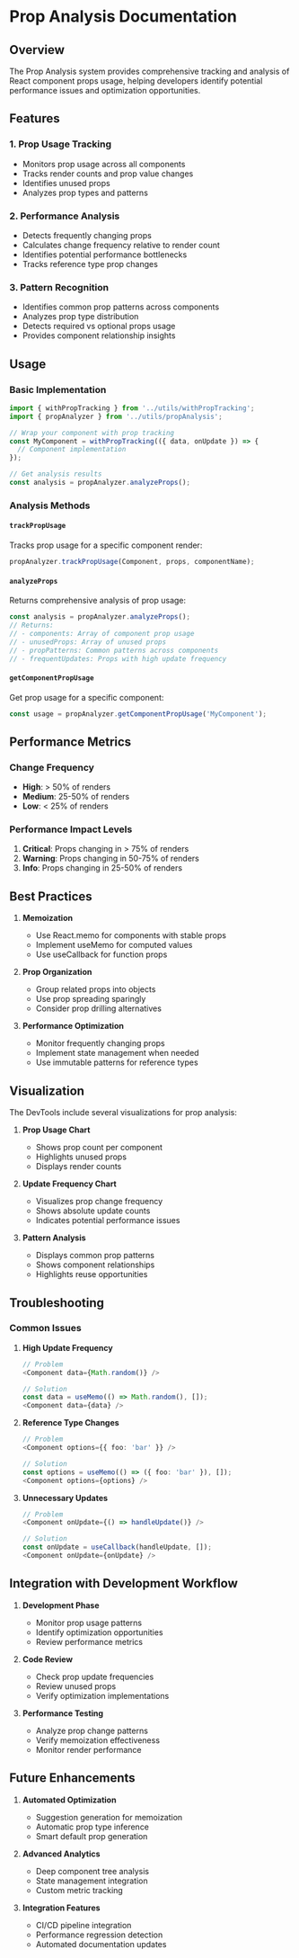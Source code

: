 # Prop Analysis Documentation

## Overview

The Prop Analysis system provides comprehensive tracking and analysis of React component props usage, helping developers identify potential performance issues and optimization opportunities.

## Features

### 1. Prop Usage Tracking
- Monitors prop usage across all components
- Tracks render counts and prop value changes
- Identifies unused props
- Analyzes prop types and patterns

### 2. Performance Analysis
- Detects frequently changing props
- Calculates change frequency relative to render count
- Identifies potential performance bottlenecks
- Tracks reference type prop changes

### 3. Pattern Recognition
- Identifies common prop patterns across components
- Analyzes prop type distribution
- Detects required vs optional props usage
- Provides component relationship insights

## Usage

### Basic Implementation
```typescript
import { withPropTracking } from '../utils/withPropTracking';
import { propAnalyzer } from '../utils/propAnalysis';

// Wrap your component with prop tracking
const MyComponent = withPropTracking(({ data, onUpdate }) => {
  // Component implementation
});

// Get analysis results
const analysis = propAnalyzer.analyzeProps();
```

### Analysis Methods

#### `trackPropUsage`
Tracks prop usage for a specific component render:
```typescript
propAnalyzer.trackPropUsage(Component, props, componentName);
```

#### `analyzeProps`
Returns comprehensive analysis of prop usage:
```typescript
const analysis = propAnalyzer.analyzeProps();
// Returns:
// - components: Array of component prop usage
// - unusedProps: Array of unused props
// - propPatterns: Common patterns across components
// - frequentUpdates: Props with high update frequency
```

#### `getComponentPropUsage`
Get prop usage for a specific component:
```typescript
const usage = propAnalyzer.getComponentPropUsage('MyComponent');
```

## Performance Metrics

### Change Frequency
- **High**: > 50% of renders
- **Medium**: 25-50% of renders
- **Low**: < 25% of renders

### Performance Impact Levels
1. **Critical**: Props changing in > 75% of renders
2. **Warning**: Props changing in 50-75% of renders
3. **Info**: Props changing in 25-50% of renders

## Best Practices

1. **Memoization**
   - Use React.memo for components with stable props
   - Implement useMemo for computed values
   - Use useCallback for function props

2. **Prop Organization**
   - Group related props into objects
   - Use prop spreading sparingly
   - Consider prop drilling alternatives

3. **Performance Optimization**
   - Monitor frequently changing props
   - Implement state management when needed
   - Use immutable patterns for reference types

## Visualization

The DevTools include several visualizations for prop analysis:

1. **Prop Usage Chart**
   - Shows prop count per component
   - Highlights unused props
   - Displays render counts

2. **Update Frequency Chart**
   - Visualizes prop change frequency
   - Shows absolute update counts
   - Indicates potential performance issues

3. **Pattern Analysis**
   - Displays common prop patterns
   - Shows component relationships
   - Highlights reuse opportunities

## Troubleshooting

### Common Issues

1. **High Update Frequency**
   ```typescript
   // Problem
   <Component data={Math.random()} />
   
   // Solution
   const data = useMemo(() => Math.random(), []);
   <Component data={data} />
   ```

2. **Reference Type Changes**
   ```typescript
   // Problem
   <Component options={{ foo: 'bar' }} />
   
   // Solution
   const options = useMemo(() => ({ foo: 'bar' }), []);
   <Component options={options} />
   ```

3. **Unnecessary Updates**
   ```typescript
   // Problem
   <Component onUpdate={() => handleUpdate()} />
   
   // Solution
   const onUpdate = useCallback(handleUpdate, []);
   <Component onUpdate={onUpdate} />
   ```

## Integration with Development Workflow

1. **Development Phase**
   - Monitor prop usage patterns
   - Identify optimization opportunities
   - Review performance metrics

2. **Code Review**
   - Check prop update frequencies
   - Review unused props
   - Verify optimization implementations

3. **Performance Testing**
   - Analyze prop change patterns
   - Verify memoization effectiveness
   - Monitor render performance

## Future Enhancements

1. **Automated Optimization**
   - Suggestion generation for memoization
   - Automatic prop type inference
   - Smart default prop generation

2. **Advanced Analytics**
   - Deep component tree analysis
   - State management integration
   - Custom metric tracking

3. **Integration Features**
   - CI/CD pipeline integration
   - Performance regression detection
   - Automated documentation updates 
